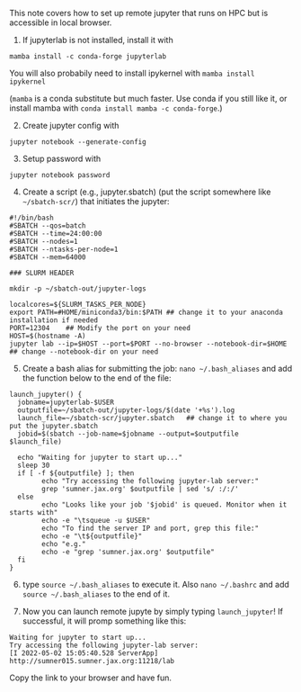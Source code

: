 This note covers how to set up remote jupyter that runs on HPC but is accessible in local browser.

1. If jupyterlab is not installed, install it with 
 
```mamba install -c conda-forge jupyterlab```

You will also probabily need to install ipykernel with ```mamba install ipykernel```

(```mamba``` is a conda substitute but much faster. Use conda if you still like it, or install mamba with ```conda install mamba -c conda-forge```.)

2. Create jupyter config with

```jupyter notebook --generate-config```

3. Setup password with

```jupyter notebook password```

4. Create a script (e.g., jupyter.sbatch) (put the script somewhere like ```~/sbatch-scr/```) that initiates the jupyter:

```shell
#!/bin/bash
#SBATCH --qos=batch
#SBATCH --time=24:00:00
#SBATCH --nodes=1
#SBATCH --ntasks-per-node=1
#SBATCH --mem=64000

### SLURM HEADER

mkdir -p ~/sbatch-out/jupyter-logs

localcores=${SLURM_TASKS_PER_NODE}
export PATH=#HOME/miniconda3/bin:$PATH ## change it to your anaconda installation if needed
PORT=12304    ## Modify the port on your need
HOST=$(hostname -A)
jupyter lab --ip=$HOST --port=$PORT --no-browser --notebook-dir=$HOME   ## change --notebook-dir on your need
```


5. Create a bash alias for submitting the job: ```nano ~/.bash_aliases``` and add the function below to the end of the file:
```shell
launch_jupyter() {
  jobname=jupyterlab-$USER
  outputfile=~/sbatch-out/jupyter-logs/$(date '+%s').log
  launch_file=~/sbatch-scr/jupyter.sbatch   ## change it to where you put the jupyter.sbatch
  jobid=$(sbatch --job-name=$jobname --output=$outputfile $launch_file)
  
  echo "Waiting for jupyter to start up..."
  sleep 30
  if [ -f ${outputfile} ]; then
        echo "Try accessing the following jupyter-lab server:"
        grep 'sumner.jax.org' $outputfile | sed 's/ :/:/'
  else
        echo "Looks like your job '$jobid' is queued. Monitor when it starts with"
        echo -e "\tsqueue -u $USER"
        echo "To find the server IP and port, grep this file:"
        echo -e "\t${outputfile}"
        echo "e.g."
        echo -e "grep 'sumner.jax.org' $outputfile"
  fi
}
```

6. type ```source ~/.bash_aliases``` to execute it. Also ```nano ~/.bashrc``` and add ```source ~/.bash_aliases``` to the end of it.

7. Now you can launch remote jupyte by simply typing ```launch_jupyter```! If successful, it will promp something like this:
```
Waiting for jupyter to start up...
Try accessing the following jupyter-lab server:
[I 2022-05-02 15:05:40.528 ServerApp] http://sumner015.sumner.jax.org:11218/lab
```
Copy the link to your browser and have fun.

